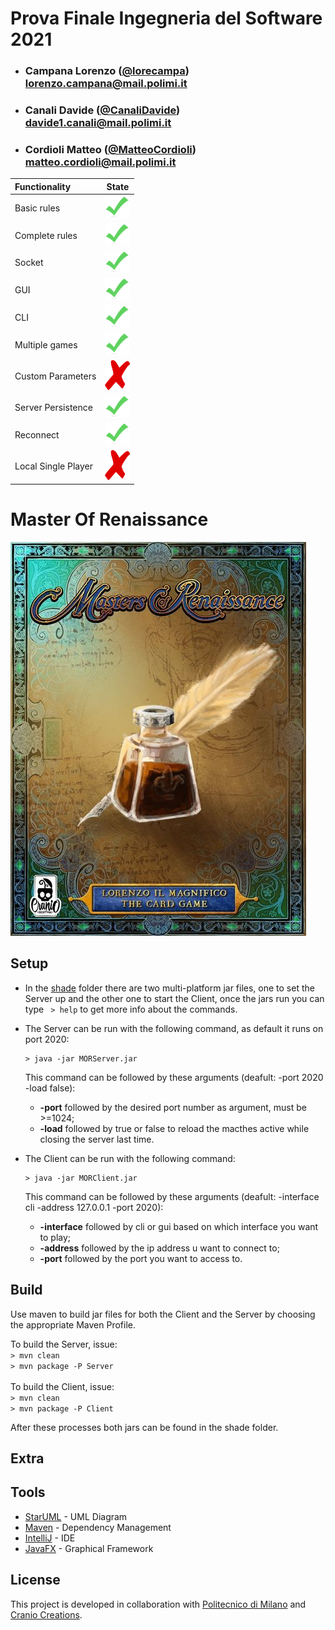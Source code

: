 # Prova Finale Ingegneria del Software 2021


- ###  Campana Lorenzo ([@lorecampa](https://github.com/lorecampa))<br>lorenzo.campana@mail.polimi.it
- ###  Canali Davide ([@CanaliDavide](https://github.com/CanaliDavide))<br>davide1.canali@mail.polimi.it
- ###  Cordioli Matteo ([@MatteoCordioli](https://github.com/MatteoCordioli))<br>matteo.cordioli@mail.polimi.it


| Functionality | State |
|:-----------------------|:------------------------------------:|
| Basic rules | <img src="./deliverables/ImageReadme/DoneClipArt.png" width="40"/> |
| Complete rules | <img src="./deliverables/ImageReadme/DoneClipArt.png" width="40"/> |
| Socket | <img src="./deliverables/ImageReadme/DoneClipArt.png" width="40"/> |
| GUI | <img src="./deliverables/ImageReadme/DoneClipArt.png" width="40"/> |
| CLI | <img src="./deliverables/ImageReadme/DoneClipArt.png" width="40"/> |
| Multiple games | <img src="./deliverables/ImageReadme/DoneClipArt.png" width="40"/> |
| Custom Parameters | <img src="./deliverables/ImageReadme/NotDoneClipArt.png" width="40"/> |
| Server Persistence | <img src="./deliverables/ImageReadme/DoneClipArt.png" width="40"/> |
| Reconnect | <img src="./deliverables/ImageReadme/DoneClipArt.png" width="40"/> |
| Local Single Player | <img src="./deliverables/ImageReadme/NotDoneClipArt.png" width="40"/> |

<!--
[![RED](https://placehold.it/15/f03c15/f03c15)](#)
[![YELLOW](https://placehold.it/15/ffdd00/ffdd00)](#)
[![GREEN](https://placehold.it/15/44bb44/44bb44)](#)
-->

# Master Of Renaissance

![MOR Logo](deliverables/ImageReadme/logo.jpg)

## Setup

- In the [shade](shade) folder there are two multi-platform jar files, one to set the Server up and the other one to start the Client, once the jars run you can type  ``` > help``` to get more info about the commands.
- The Server can be run with the following command, as default it runs on port 2020:
    ```shell
    > java -jar MORServer.jar
    ```
  This command can be followed by these arguments (deafult: -port 2020 -load false):
  - **-port** followed by the desired port number as argument, must be >=1024;
  - **-load** followed by true or false to reload the macthes active while closing the server last time.

  
- The Client can be run with the following command:
    ```shell
    > java -jar MORClient.jar
    ```
    This command can be followed by these arguments (deafult: -interface cli -address 127.0.0.1 -port 2020):
  - **-interface** followed by cli or gui based on which interface you want to play; 
  - **-address** followed by the ip address u want to connect to;
  - **-port** followed by the port you want to access to.
 
 ## Build
 Use maven to build jar files for both the Client and the Server by choosing the appropriate Maven Profile.  
 
 To build the Server, issue:  
    ```
       > mvn clean    
    ```  
    ```
      > mvn package -P Server    
    ```  
 <br>
 To build the Client, issue:  
    ```
        > mvn clean    
    ```  
    ```
       > mvn package -P Client    
    ```    
  
  After these processes both jars can be found in the shade folder.
 ## Extra
 
 ## Tools
 
 * [StarUML](http://staruml.io) - UML Diagram
 * [Maven](https://maven.apache.org/) - Dependency Management
 * [IntelliJ](https://www.jetbrains.com/idea/) - IDE
 * [JavaFX](https://openjfx.io) - Graphical Framework
 
 ## License
 
 This project is developed in collaboration with [Politecnico di Milano](https://www.polimi.it) and [Cranio Creations](http://www.craniocreations.it).
 
